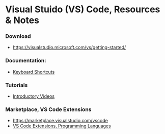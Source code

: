 
Visual Stuido (VS) Code, Resources & Notes
====

### Download
* https://visualstudio.microsoft.com/vs/getting-started/


### Documentation:
* [Keyboard Shortcuts](https://code.visualstudio.com/docs/getstarted/keybindings#_keyboard-shortcuts-reference)



### Tutorials
* [Introductory Videos](https://code.visualstudio.com/docs/getstarted/introvideos)



### Marketplace, VS Code Extensions 
* https://marketplace.visualstudio.com/vscode
* [VS Code Extensions, Programming Languages](https://marketplace.visualstudio.com/search?target=VSCode&category=Programming%20Languages&sortBy=Downloads)


